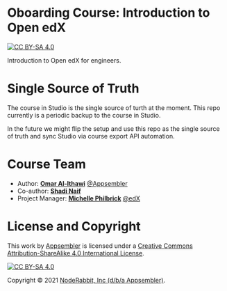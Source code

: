 # Oboarding Course: Introduction to Open edX
[![CC BY-SA 4.0][cc-by-sa-shield]][cc-by-sa]

Introduction to Open edX for engineers.

# Single Source of Truth
The course in Studio is the single source of turth at the moment. This repo currently is a periodic backup to the course in Studio.

In the future we might flip the setup and use this repo as the single source of truth and sync Studio via course export API automation.

# Course Team

 - Author: **[Omar Al-Ithawi](http://github.com/OmarIthawi)** [@Appsembler](https://github.com/appsembler/)
 - Co-author: **[Shadi Naif](http://github.com/shadinaif)**
 - Project Manager: **[Michelle Philbrick](http://github.com/michellephilbrick)** [@edX](https://github.com/edx/)

# License and Copyright

This work by [Appsembler](https://appsembler.com/) is licensed under a
[Creative Commons Attribution-ShareAlike 4.0 International License][cc-by-sa].

[![CC BY-SA 4.0][cc-by-sa-image]][cc-by-sa]

[cc-by-sa]: http://creativecommons.org/licenses/by-sa/4.0/
[cc-by-sa-image]: https://licensebuttons.net/l/by-sa/4.0/88x31.png
[cc-by-sa-shield]: https://img.shields.io/badge/License-CC%20BY--SA%204.0-green.svg

Copyright © 2021 [NodeRabbit, Inc (d/b/a Appsembler)](https://github.com/appsembler/).
